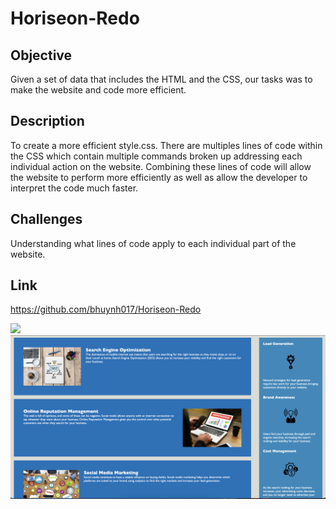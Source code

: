 # Horiseon-Redo

## Objective
Given a set of data that includes the HTML and the CSS, our tasks was to make the website and code more efficient.

## Description
To create a more efficient style.css. There are multiples lines of code within the CSS which contain multiple commands broken up addressing each individual action on the website. Combining these lines of code will allow the website to perform more efficiently as well as allow the developer to interpret the code much faster.

## Challenges
Understanding what lines of code apply to each individual part of the website.

## Link
https://github.com/bhuynh017/Horiseon-Redo

![](Develop/assets/images/Screenshot.png)
![](Develop/assets/images/Screenshot%202.png)